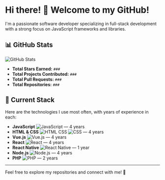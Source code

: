 # Hi there! 👋 Welcome to my GitHub!

I'm a passionate software developer specializing in full-stack development with a strong focus on JavaScript frameworks and libraries. 

## 📊 GitHub Stats
![GitHub Stats](https://github-readme-stats.vercel.app/api?username=Vinicius-Muller&show_icons=true&theme=radical)
- **Total Stars Earned:** `###`
- **Total Projects Contributed:** `###`
- **Total Pull Requests:** `###`
- **Total Repositories:** `###`

## 🚀 Current Stack
Here are the technologies I use most often, with years of experience in each:

- **JavaScript** ![JavaScript](https://img.icons8.com/color/20/000000/javascript.png) — 4 years
- **HTML & CSS** ![HTML CSS](https://img.icons8.com/color/20/000000/html-5.png) ![CSS](https://img.icons8.com/color/20/000000/css3.png) — 4 years
- **Vue.js** ![Vue.js](https://img.icons8.com/color/20/000000/vue-js.png) — 4 years
- **React** ![React](https://img.icons8.com/color/20/000000/react-native.png) — 4 years
- **React Native** ![React Native](https://img.icons8.com/color/20/000000/react-native.png) — 1 year
- **Node.js** ![Node.js](https://img.icons8.com/color/20/000000/nodejs.png) — 4 years
- **PHP** ![PHP](https://img.icons8.com/color/20/000000/php.png) — 2 years

---

Feel free to explore my repositories and connect with me! 🌟

